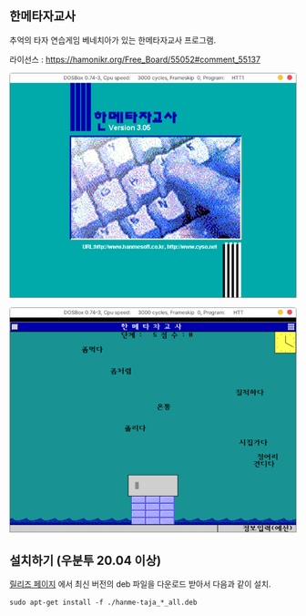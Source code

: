 ## 한메타자교사

추억의 타자 연습게임 베네치아가 있는 한메타자교사 프로그램.

라이선스 : https://hamonikr.org/Free_Board/55052#comment_55137

![htt-1](./img/htt-1.png)

![htt-2](./img/htt-2.png)


## 설치하기 (우분투 20.04 이상)

[릴리즈 페이지](https://github.com/hamonikr/hanme-taja/releases) 에서 최신 버전의 deb 파일을 다운로드 받아서 다음과 같이 설치.

```
sudo apt-get install -f ./hanme-taja_*_all.deb

```